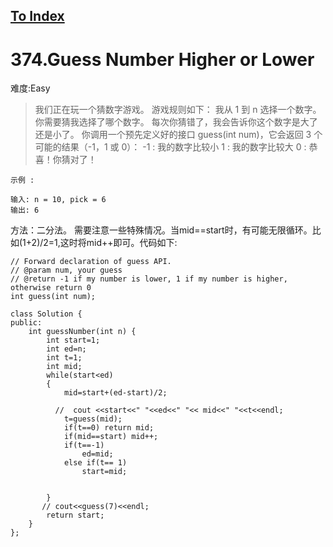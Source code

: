 [To Index](/index.md)
---
# 374.Guess Number Higher or Lower
难度:Easy
> 我们正在玩一个猜数字游戏。 游戏规则如下：
我从 1 到 n 选择一个数字。 你需要猜我选择了哪个数字。
每次你猜错了，我会告诉你这个数字是大了还是小了。
你调用一个预先定义好的接口 guess(int num)，它会返回 3 个可能的结果（-1，1 或 0）：
-1 : 我的数字比较小
 1 : 我的数字比较大
 0 : 恭喜！你猜对了！
```
示例 :

输入: n = 10, pick = 6
输出: 6
```

方法：二分法。
需要注意一些特殊情况。当mid==start时，有可能无限循环。比如(1+2)/2=1,这时将mid++即可。代码如下:


```
// Forward declaration of guess API.
// @param num, your guess
// @return -1 if my number is lower, 1 if my number is higher, otherwise return 0
int guess(int num);

class Solution {
public:
    int guessNumber(int n) {
        int start=1;
        int ed=n;
        int t=1;
        int mid;
        while(start<ed)
        {
            mid=start+(ed-start)/2;
            
          //  cout <<start<<" "<<ed<<" "<< mid<<" "<<t<<endl;
            t=guess(mid);
            if(t==0) return mid;
            if(mid==start) mid++;
            if(t==-1)
                ed=mid;              
            else if(t== 1)
                start=mid;
          
           
        }
       // cout<<guess(7)<<endl;
        return start;
    }
};
```
